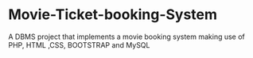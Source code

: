 # Movie-Ticket-booking-System
A DBMS project that implements a movie booking system making use of PHP, HTML ,CSS, BOOTSTRAP and MySQL  

